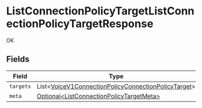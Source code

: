 # ListConnectionPolicyTargetListConnectionPolicyTargetResponse

OK


## Fields

| Field                                                                                                                            | Type                                                                                                                             | Required                                                                                                                         | Description                                                                                                                      |
| -------------------------------------------------------------------------------------------------------------------------------- | -------------------------------------------------------------------------------------------------------------------------------- | -------------------------------------------------------------------------------------------------------------------------------- | -------------------------------------------------------------------------------------------------------------------------------- |
| `targets`                                                                                                                        | List\<[VoiceV1ConnectionPolicyConnectionPolicyTarget](../../models/components/VoiceV1ConnectionPolicyConnectionPolicyTarget.md)> | :heavy_minus_sign:                                                                                                               | N/A                                                                                                                              |
| `meta`                                                                                                                           | [Optional\<ListConnectionPolicyTargetMeta>](../../models/operations/ListConnectionPolicyTargetMeta.md)                           | :heavy_minus_sign:                                                                                                               | N/A                                                                                                                              |